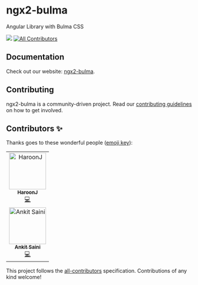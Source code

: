 
# ngx2-bulma

Angular Library with Bulma CSS

![](https://github.com/santoshyadav198613/ngx-bulma/workflows/Node%20CI/badge.svg)
[![All Contributors](https://img.shields.io/badge/all_contributors-1-orange.svg?style=flat-square)](#contributors)

## Documentation

Check out our website: [ngx2-bulma](https://ngx2-bulma.netlify.com/).

## Contributing

ngx2-bulma is a community-driven project. Read our [contributing guidelines](./CONTRIBUTING.md) on how to get involved.

## Contributors ✨

Thanks goes to these wonderful people ([emoji key](https://allcontributors.org/docs/en/emoji-key)):

<!-- ALL-CONTRIBUTORS-LIST:START - Do not remove or modify this section -->
<!-- prettier-ignore -->
<table>
  <tr>
    <td align="center"><a href="https://github.com/haroon786"><img src="https://avatars0.githubusercontent.com/u/20164301?v=4" width="100px;" alt="HaroonJ"/><br /><sub><b>HaroonJ</b></sub></a><br /><a href="https://github.com/santoshyadav198613/ngx-bulma/commits?author=haroon786" title="Code">💻</a></td>
  </tr>
   <tr>
    <td align="center"><a href="https://github.com/ankitsaini345"><img src="https://avatars2.githubusercontent.com/u/37847177?v=4" width="100px;" alt="Ankit Saini"/><br /><sub><b>Ankit Saini</b></sub></a><br /><a href="https://github.com/santoshyadav198613/ngx-bulma/commits?author=ankitsaini345" title="Code">💻</a></td>
  </tr>
</table>

<!-- ALL-CONTRIBUTORS-LIST:END -->

This project follows the [all-contributors](https://github.com/all-contributors/all-contributors) specification. Contributions of any kind welcome!


